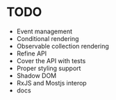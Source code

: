 # TODO

- Event management
- Conditional rendering
- Observable collection rendering
- Refine API
- Cover the API with tests
- Proper styling support
- Shadow DOM
- RxJS and Mostjs interop
- docs
